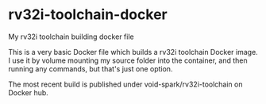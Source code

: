 # rv32i-toolchain-docker
My rv32i toolchain building docker file

This is a very basic Docker file which builds a rv32i toolchain Docker image.
I use it by volume mounting my source folder into the container, and then running any commands,
but that's just one option.

The most recent build is published under void-spark/rv32i-toolchain on Docker hub.
